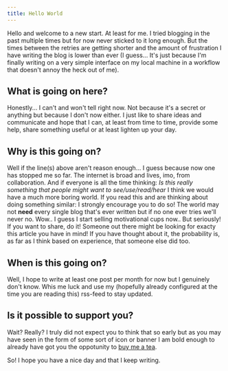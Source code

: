 ```yaml
---
title: Hello World
---
```


Hello and welcome to a new start. At least for me. I tried blogging in the past multiple times but for now never sticked to it long enough. But the times between the retries are getting shorter and the amount of frustration I have writing the blog is lower than ever (I guess... It's just because I'm finally writing on a very simple interface on my local machine in a workflow that doesn't annoy the heck out of me).

## What is going on here?

Honestly... I can't and won't tell right now. Not because it's a secret or anything but because I don't now either. I just like to share ideas and communicate and hope that I can, at least from time to time, provide some help, share something useful or at least lighten up your day.

## Why is this going on?

Well if the line(s) above aren't reason enough... I guess because now one has stopped me so far. The internet is broad and lives, imo, from collaboration. And if everyone is all the time thinking: _Is this really something that people might want to see/use/read/hear_ I think we would have a much more boring world. If you read this and are thinking about doing something similar: I strongly encourage you to do so! The world may not __need__ every single blog that's ever written but if no one ever tries we'll never no. Wow.. I guess I start selling motivational cups now.. But seriously! If you want to share, do it! Someone out there might be looking for exacty this article you have in mind! If you have thought about it, the probability is, as far as I think based on experience, that someone else did too.

## When is this going on?

Well, I hope to write at least one post per month for now but I genuinely don't know. Whis me luck and use my (hopefully already configured at the time you are reading this) rss-feed to stay updated.

## Is it possible to support you?

Wait? Really? I truly did not expect you to think that so early but as you may have seen in the form of some sort of icon or banner I am bold enough to already have got you the oppotunity to [buy me a tea]().


So! I hope you have a nice day and that I keep writing.
